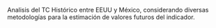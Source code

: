 Analisis del TC Histórico entre EEUU y México, considerando diversas metodologías para la estimación de valores futuros del indicador.

